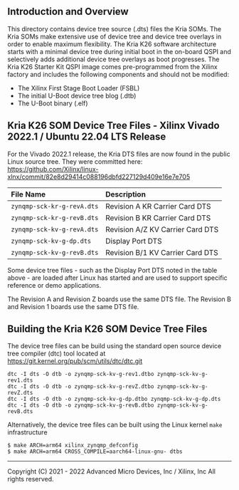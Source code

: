 Introduction and Overview
-------------------------
This directory contains device tree source (.dts) files the Kria SOMs.  The Kria SOMs make extensive use of device tree and device tree overlays in order to enable maximum flexibility.  The Kria K26 software architecture starts with a minimal device tree during initial boot in the on-board QSPI and selectively adds additional device tree overlays as boot progresses.  The Kria K26 Starter Kit QSPI image comes pre-programmed from the Xilinx factory and includes the following components and should not be modified:

* The Xilinx First Stage Boot Loader (FSBL)
* The initial U-Boot device tree blog (.dtb)
* The U-Boot binary (.elf)

Kria K26 SOM Device Tree Files - Xilinx Vivado 2022.1 / Ubuntu 22.04 LTS Release
-----------------------------------------------------
For the Vivado 2022.1 release, the Kria DTS files are now found in the public Linux source tree.  They were committed here: https://github.com/Xilinx/linux-xlnx/commit/82e8d29414c088196dbfd227129d409e16e7e705

|   File Name                            | Description                       |
|   :-------------------------------     | :------------------------------   |
|   `zynqmp-sck-kr-g-revA.dts`           | Revision A KR Carrier Card DTS    |
|   `zynqmp-sck-kr-g-revB.dts`           | Revision B KR Carrier Card DTS    |
|   `zynqmp-sck-kv-g-revA.dts`           | Revision A/Z KV Carrier Card DTS  |
|   `zynqmp-sck-kv-g-dp.dts`             | Display Port DTS                  |
|   `zynqmp-sck-kv-g-revB.dts`           | Revision B/1 KV Carrier Card DTS  |

Some device tree files - such as the Display Port DTS noted in the table above - are loaded after Linux has started and are used to support specific reference or demo applications.

The Revision A and Revision Z boards use the same DTS file.  The Revision B and Revision 1 boards use the same DTS file.

Building the Kria K26 SOM Device Tree Files
--------------------------------------------
The device tree files can be build using the standard open source device tree compiler (dtc) tool located at https://git.kernel.org/pub/scm/utils/dtc/dtc.git
```
dtc -I dts -O dtb -o zynqmp-sck-kv-g-rev1.dtbo zynqmp-sck-kv-g-rev1.dts
dtc -I dts -O dtb -o zynqmp-sck-kv-g-revZ.dtbo zynqmp-sck-kv-g-revZ.dts
dtc -I dts -O dtb -o zynqmp-sck-kv-g-dp.dtbo zynqmp-sck-kv-g-dp.dts
dtc -I dts -O dtb -o zynqmp-sck-kv-g-revB.dtbo zynqmp-sck-kv-g-revB.dts
```

Alternatively, the device tree files can be built using the Linux kernel `make` infrastructure
```
$ make ARCH=arm64 xilinx_zynqmp_defconfig
$ make ARCH=arm64 CROSS_COMPILE=aarch64-linux-gnu- dtbs
```

---
Copyright (C) 2021 - 2022 Advanced Micro Devices, Inc / Xilinx, Inc All rights reserved.
